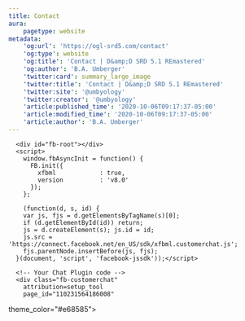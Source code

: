 ```yaml
---
title: Contact
aura:
    pagetype: website
metadata:
    'og:url': 'https://ogl-srd5.com/contact'
    'og:type': website
    'og:title': 'Contact | D&amp;D SRD 5.1 REmastered'
    'og:author': 'B.A. Umberger'
    'twitter:card': summary_large_image
    'twitter:title': 'Contact | D&amp;D SRD 5.1 REmastered'
    'twitter:site': '@umbyology'
    'twitter:creator': '@umbyology'
    'article:published_time': '2020-10-06T09:17:37-05:00'
    'article:modified_time': '2020-10-06T09:17:37-05:00'
    'article:author': 'B.A. Umberger'
---
```


<!-- Load Facebook SDK for JavaScript -->
      <div id="fb-root"></div>
      <script>
        window.fbAsyncInit = function() {
          FB.init({
            xfbml            : true,
            version          : 'v8.0'
          });
        };

        (function(d, s, id) {
        var js, fjs = d.getElementsByTagName(s)[0];
        if (d.getElementById(id)) return;
        js = d.createElement(s); js.id = id;
        js.src = 'https://connect.facebook.net/en_US/sdk/xfbml.customerchat.js';
        fjs.parentNode.insertBefore(js, fjs);
      }(document, 'script', 'facebook-jssdk'));</script>

      <!-- Your Chat Plugin code -->
      <div class="fb-customerchat"
        attribution=setup_tool
        page_id="110231564186008"
  theme_color="#e68585">
      </div>